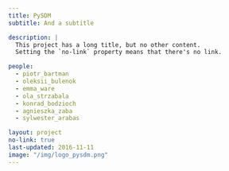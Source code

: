 ```yaml
---
title: PySDM
subtitle: And a subtitle

description: |
  This project has a long title, but no other content.
  Setting the `no-link` property means that there's no link.

people:
  - piotr_bartman
  - oleksii_bulenok
  - emma_ware
  - ola_strzabala
  - konrad_bodzioch
  - agnieszka_zaba
  - sylwester_arabas

layout: project
no-link: true
last-updated: 2016-11-11
image: "/img/logo_pysdm.png"
---
```

